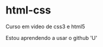 # html-css
 Curso em video de css3 e html5


Estou aprendendo a usar o github 'U'

<a href="https://matheusrhuan20.github.io/html-css/exercicios/testes/index.html"></a>